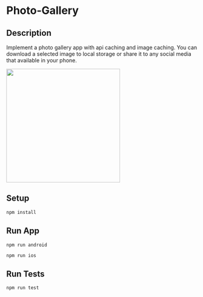 # Photo-Gallery

## Description

Implement a photo gallery app with api caching and image caching.
You can download a selected image to local storage or share it to any social media
that available in your phone. 

<img src="https://github.com/chamika90/Assets/blob/master/photo_gallery.gif" width="300" />


## Setup

```
npm install
```

## Run App

```
npm run android  
```
```
npm run ios  
```

## Run Tests

```
npm run test
```
